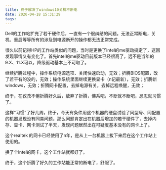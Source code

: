 ```yaml
---
title: 终于解决了windows10关机不断电
date: 2020-04-18 15:31:29
tags:
---
```








Dell的工作站扩充了若干硬件后，一直有一个很纠结的问题。无法正常断电，关机、重启等等所有的涉及到电源断开的操作都无法正常完成。

很久以前记得HP的工作站类似的问题，当时是更换了intel的me驱动搞定了，这回发现事情又有变化了。首先intel的me驱动目前版本已经很高了，远不是当年的9.X、11.X可以，降级驱动基本上不可取了。

继续折腾过程中，操作系统电源选项、关闭快速启动，无效；折腾BIOS配置，改了若干有的没的，无效；操作系统里面继续更换显卡（n记最新），无效；折腾新windows，无效；折腾网卡配置，去掉电源有关，去掉远程唤醒，无效；

终于，在孜孜不倦折腾好久后，放弃了折腾，佛系吧，不断就不断吧，忍忍就习惯了。

这样“习惯”了好几周，终于，今天有条件用这个机器的硬盘试验了同型号、同配置的机器发现没有同类问题，那么问题肯定出在机器后增加的若干硬件了，去掉内存、显卡、网卡测试了半天，发现问题居然出在可疑度基本没有的网卡上了。

这个realtek 的网卡已经使用了n年，是从上一台机器上拔下来后在这个工作站上使用的。

换了个intel的网卡，这个工作站就都好了。

终于，这个折腾了好久的工作站能正常的断电了，舒服了。